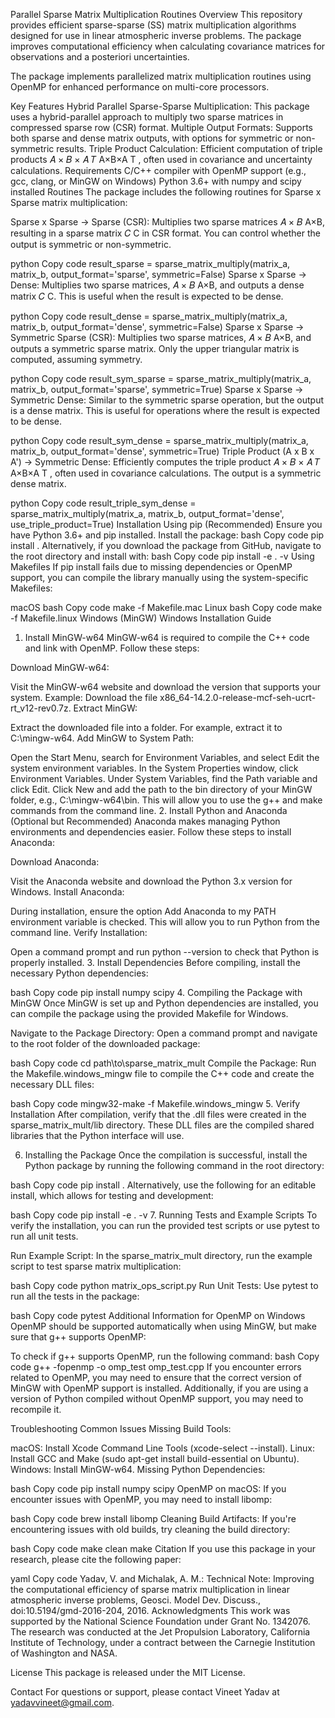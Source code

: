 Parallel Sparse Matrix Multiplication Routines
Overview
This repository provides efficient sparse-sparse (SS) matrix multiplication algorithms designed for use in linear atmospheric inverse problems. The package improves computational efficiency when calculating covariance matrices for observations and a posteriori uncertainties.

The package implements parallelized matrix multiplication routines using OpenMP for enhanced performance on multi-core processors.

Key Features
Hybrid Parallel Sparse-Sparse Multiplication: This package uses a hybrid-parallel approach to multiply two sparse matrices in compressed sparse row (CSR) format.
Multiple Output Formats: Supports both sparse and dense matrix outputs, with options for symmetric or non-symmetric results.
Triple Product Calculation: Efficient computation of triple products 
𝐴
×
𝐵
×
𝐴
𝑇
A×B×A 
T
 , often used in covariance and uncertainty calculations.
Requirements
C/C++ compiler with OpenMP support (e.g., gcc, clang, or MinGW on Windows)
Python 3.6+ with numpy and scipy installed
Routines
The package includes the following routines for Sparse x Sparse matrix multiplication:

Sparse x Sparse → Sparse (CSR):
Multiplies two sparse matrices 
𝐴
×
𝐵
A×B, resulting in a sparse matrix 
𝐶
C in CSR format. You can control whether the output is symmetric or non-symmetric.

python
Copy code
result_sparse = sparse_matrix_multiply(matrix_a, matrix_b, output_format='sparse', symmetric=False)
Sparse x Sparse → Dense:
Multiplies two sparse matrices, 
𝐴
×
𝐵
A×B, and outputs a dense matrix 
𝐶
C. This is useful when the result is expected to be dense.

python
Copy code
result_dense = sparse_matrix_multiply(matrix_a, matrix_b, output_format='dense', symmetric=False)
Sparse x Sparse → Symmetric Sparse (CSR):
Multiplies two sparse matrices, 
𝐴
×
𝐵
A×B, and outputs a symmetric sparse matrix. Only the upper triangular matrix is computed, assuming symmetry.

python
Copy code
result_sym_sparse = sparse_matrix_multiply(matrix_a, matrix_b, output_format='sparse', symmetric=True)
Sparse x Sparse → Symmetric Dense:
Similar to the symmetric sparse operation, but the output is a dense matrix. This is useful for operations where the result is expected to be dense.

python
Copy code
result_sym_dense = sparse_matrix_multiply(matrix_a, matrix_b, output_format='dense', symmetric=True)
Triple Product (A x B x A') → Symmetric Dense:
Efficiently computes the triple product 
𝐴
×
𝐵
×
𝐴
𝑇
A×B×A 
T
 , often used in covariance calculations. The output is a symmetric dense matrix.

python
Copy code
result_triple_sym_dense = sparse_matrix_multiply(matrix_a, matrix_b, output_format='dense', use_triple_product=True)
Installation
Using pip (Recommended)
Ensure you have Python 3.6+ and pip installed.
Install the package:
bash
Copy code
pip install .
Alternatively, if you download the package from GitHub, navigate to the root directory and install with:
bash
Copy code
pip install -e . -v
Using Makefiles
If pip install fails due to missing dependencies or OpenMP support, you can compile the library manually using the system-specific Makefiles:

macOS
bash
Copy code
make -f Makefile.mac
Linux
bash
Copy code
make -f Makefile.linux
Windows (MinGW)
Windows Installation Guide
1. Install MinGW-w64
MinGW-w64 is required to compile the C++ code and link with OpenMP. Follow these steps:

Download MinGW-w64:

Visit the MinGW-w64 website and download the version that supports your system.
Example: Download the file x86_64-14.2.0-release-mcf-seh-ucrt-rt_v12-rev0.7z.
Extract MinGW:

Extract the downloaded file into a folder. For example, extract it to C:\mingw-w64.
Add MinGW to System Path:

Open the Start Menu, search for Environment Variables, and select Edit the system environment variables.
In the System Properties window, click Environment Variables.
Under System Variables, find the Path variable and click Edit.
Click New and add the path to the bin directory of your MinGW folder, e.g., C:\mingw-w64\bin.
This will allow you to use the g++ and make commands from the command line.
2. Install Python and Anaconda (Optional but Recommended)
Anaconda makes managing Python environments and dependencies easier. Follow these steps to install Anaconda:

Download Anaconda:

Visit the Anaconda website and download the Python 3.x version for Windows.
Install Anaconda:

During installation, ensure the option Add Anaconda to my PATH environment variable is checked.
This will allow you to run Python from the command line.
Verify Installation:

Open a command prompt and run python --version to check that Python is properly installed.
3. Install Dependencies
Before compiling, install the necessary Python dependencies:

bash
Copy code
pip install numpy scipy
4. Compiling the Package with MinGW
Once MinGW is set up and Python dependencies are installed, you can compile the package using the provided Makefile for Windows.

Navigate to the Package Directory: Open a command prompt and navigate to the root folder of the downloaded package:

bash
Copy code
cd path\to\sparse_matrix_mult
Compile the Package: Run the Makefile.windows_mingw file to compile the C++ code and create the necessary DLL files:

bash
Copy code
mingw32-make -f Makefile.windows_mingw
5. Verify Installation
After compilation, verify that the .dll files were created in the sparse_matrix_mult/lib directory. These DLL files are the compiled shared libraries that the Python interface will use.

6. Installing the Package
Once the compilation is successful, install the Python package by running the following command in the root directory:

bash
Copy code
pip install .
Alternatively, use the following for an editable install, which allows for testing and development:

bash
Copy code
pip install -e . -v
7. Running Tests and Example Scripts
To verify the installation, you can run the provided test scripts or use pytest to run all unit tests.

Run Example Script: In the sparse_matrix_mult directory, run the example script to test sparse matrix multiplication:

bash
Copy code
python matrix_ops_script.py
Run Unit Tests: Use pytest to run all the tests in the package:

bash
Copy code
pytest
Additional Information for OpenMP on Windows
OpenMP should be supported automatically when using MinGW, but make sure that g++ supports OpenMP:

To check if g++ supports OpenMP, run the following command:
bash
Copy code
g++ -fopenmp -o omp_test omp_test.cpp
If you encounter errors related to OpenMP, you may need to ensure that the correct version of MinGW with OpenMP support is installed. Additionally, if you are using a version of Python compiled without OpenMP support, you may need to recompile it.

Troubleshooting
Common Issues
Missing Build Tools:

macOS: Install Xcode Command Line Tools (xcode-select --install).
Linux: Install GCC and Make (sudo apt-get install build-essential on Ubuntu).
Windows: Install MinGW-w64.
Missing Python Dependencies:

bash
Copy code
pip install numpy scipy
OpenMP on macOS: If you encounter issues with OpenMP, you may need to install libomp:

bash
Copy code
brew install libomp
Cleaning Build Artifacts: If you're encountering issues with old builds, try cleaning the build directory:

bash
Copy code
make clean
make
Citation
If you use this package in your research, please cite the following paper:

yaml
Copy code
Yadav, V. and Michalak, A. M.: Technical Note: Improving the computational efficiency of sparse matrix multiplication in linear atmospheric inverse problems, Geosci. Model Dev. Discuss., doi:10.5194/gmd-2016-204, 2016.
Acknowledgments
This work was supported by the National Science Foundation under Grant No. 1342076. The research was conducted at the Jet Propulsion Laboratory, California Institute of Technology, under a contract between the Carnegie Institution of Washington and NASA.

License
This package is released under the MIT License.

Contact
For questions or support, please contact Vineet Yadav at yadavvineet@gmail.com.



